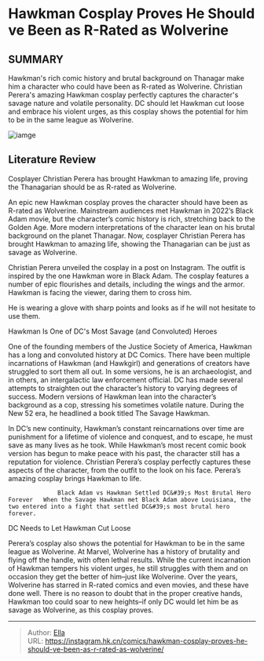 # Hawkman Cosplay Proves He Should ve Been as R-Rated as Wolverine


## SUMMARY 



  Hawkman&#39;s rich comic history and brutal background on Thanagar make him a character who could have been as R-rated as Wolverine.   Christian Perera&#39;s amazing Hawkman cosplay perfectly captures the character&#39;s savage nature and volatile personality.   DC should let Hawkman cut loose and embrace his violent urges, as this cosplay shows the potential for him to be in the same league as Wolverine.  

![iamge](https://static1.srcdn.com/wordpress/wp-content/uploads/2023/03/hawkman-mace-dc-comics.jpg)

## Literature Review

Cosplayer Christian Perera has brought Hawkman to amazing life, proving the Thanagarian should be as R-rated as Wolverine. 




An epic new Hawkman cosplay proves the character should have been as R-rated as Wolverine. Mainstream audiences met Hawkman in 2022’s Black Adam movie, but the character’s comic history is rich, stretching back to the Golden Age. More modern interpretations of the character lean on his brutal background on the planet Thanagar. Now, cosplayer Christian Perera has brought Hawkman to amazing life, showing the Thanagarian can be just as savage as Wolverine.




Christian Perera unveiled the cosplay in a post on Instagram. The outfit is inspired by the one Hawkman wore in Black Adam. The cosplay features a number of epic flourishes and details, including the wings and the armor. Hawkman is facing the viewer, daring them to cross him.


 

He is wearing a glove with sharp points and looks as if he will not hesitate to use them.


 Hawkman Is One of DC&#39;s Most Savage (and Convoluted) Heroes 
          

One of the founding members of the Justice Society of America, Hawkman has a long and convoluted history at DC Comics. There have been multiple incarnations of Hawkman (and Hawkgirl) and generations of creators have struggled to sort them all out. In some versions, he is an archaeologist, and in others, an intergalactic law enforcement official. DC has made several attempts to straighten out the character’s history to varying degrees of success. Modern versions of Hawkman lean into the character’s background as a cop, stressing his sometimes volatile nature. During the New 52 era, he headlined a book titled The Savage Hawkman.




In DC’s new continuity, Hawkman’s constant reincarnations over time are punishment for a lifetime of violence and conquest, and to escape, he must save as many lives as he took. While Hawkman’s most recent comic book version has begun to make peace with his past, the character still has a reputation for violence. Christian Perera’s cosplay perfectly captures these aspects of the character, from the outfit to the look on his face. Perera’s amazing cosplay brings Hawkman to life.

                  Black Adam vs Hawkman Settled DC&#39;s Most Brutal Hero Forever   When the Savage Hawkman met Black Adam above Louisiana, the two entered into a fight that settled DC&#39;s most brutal hero forever.   



 DC Needs to Let Hawkman Cut Loose 
          

Perera’s cosplay also shows the potential for Hawkman to be in the same league as Wolverine. At Marvel, Wolverine has a history of brutality and flying off the handle, with often lethal results. While the current incarnation of Hawkman tempers his violent urges, he still struggles with them and on occasion they get the better of him–just like Wolverine. Over the years, Wolverine has starred in R-rated comics and even movies, and these have done well. There is no reason to doubt that in the proper creative hands, Hawkman too could soar to new heights–if only DC would let him be as savage as Wolverine, as this cosplay proves.






---

> Author: [Ella](https://instagram.hk.cn/)  
> URL: https://instagram.hk.cn/comics/hawkman-cosplay-proves-he-should-ve-been-as-r-rated-as-wolverine/  

